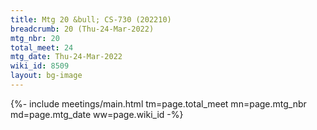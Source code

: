 ```yaml
---
title: Mtg 20 &bull; CS-730 (202210)
breadcrumb: 20 (Thu-24-Mar-2022)
mtg_nbr: 20
total_meet: 24
mtg_date: Thu-24-Mar-2022
wiki_id: 8509
layout: bg-image
---
```


{%- include meetings/main.html
    tm=page.total_meet
    mn=page.mtg_nbr
    md=page.mtg_date
    ww=page.wiki_id
-%}
